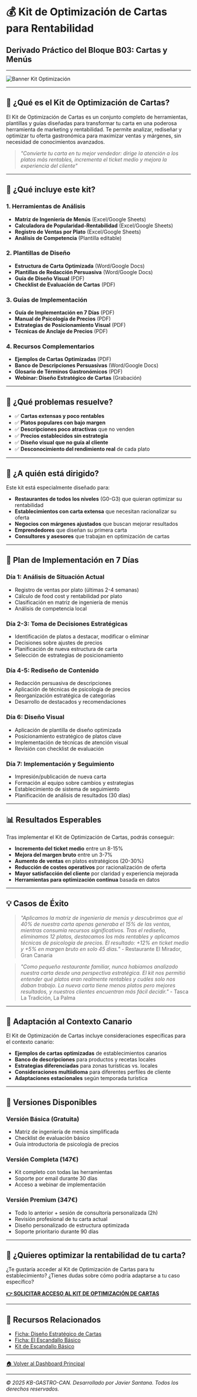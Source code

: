 # 💰 Kit de Optimización de Cartas para Rentabilidad

## Derivado Práctico del Bloque B03: Cartas y Menús

---

![Banner Kit Optimización](https://images.unsplash.com/photo-1414235077428-338989a2e8c0?ixlib=rb-4.0.3&ixid=M3wxMjA3fDB8MHxwaG90by1wYWdlfHx8fGVufDB8fHx8fA%3D%3D&auto=format&fit=crop&w=1170&q=80)

---

## 📌 ¿Qué es el Kit de Optimización de Cartas?

El Kit de Optimización de Cartas es un conjunto completo de herramientas, plantillas y guías diseñadas para transformar tu carta en una poderosa herramienta de marketing y rentabilidad. Te permite analizar, rediseñar y optimizar tu oferta gastronómica para maximizar ventas y márgenes, sin necesidad de conocimientos avanzados.

> *"Convierte tu carta en tu mejor vendedor: dirige la atención a los platos más rentables, incrementa el ticket medio y mejora la experiencia del cliente"*

---

## 🎯 ¿Qué incluye este kit?

### 1. Herramientas de Análisis
- **Matriz de Ingeniería de Menús** (Excel/Google Sheets)
- **Calculadora de Popularidad-Rentabilidad** (Excel/Google Sheets)
- **Registro de Ventas por Plato** (Excel/Google Sheets)
- **Análisis de Competencia** (Plantilla editable)

### 2. Plantillas de Diseño
- **Estructura de Carta Optimizada** (Word/Google Docs)
- **Plantillas de Redacción Persuasiva** (Word/Google Docs)
- **Guía de Diseño Visual** (PDF)
- **Checklist de Evaluación de Cartas** (PDF)

### 3. Guías de Implementación
- **Guía de Implementación en 7 Días** (PDF)
- **Manual de Psicología de Precios** (PDF)
- **Estrategias de Posicionamiento Visual** (PDF)
- **Técnicas de Anclaje de Precios** (PDF)

### 4. Recursos Complementarios
- **Ejemplos de Cartas Optimizadas** (PDF)
- **Banco de Descripciones Persuasivas** (Word/Google Docs)
- **Glosario de Términos Gastronómicos** (PDF)
- **Webinar: Diseño Estratégico de Cartas** (Grabación)

---

## 🧩 ¿Qué problemas resuelve?

- ✅ **Cartas extensas y poco rentables**
- ✅ **Platos populares con bajo margen**
- ✅ **Descripciones poco atractivas** que no venden
- ✅ **Precios establecidos sin estrategia**
- ✅ **Diseño visual que no guía al cliente**
- ✅ **Desconocimiento del rendimiento real** de cada plato

---

## 👥 ¿A quién está dirigido?

Este kit está especialmente diseñado para:

- **Restaurantes de todos los niveles** (G0-G3) que quieran optimizar su rentabilidad
- **Establecimientos con carta extensa** que necesitan racionalizar su oferta
- **Negocios con márgenes ajustados** que buscan mejorar resultados
- **Emprendedores** que diseñan su primera carta
- **Consultores y asesores** que trabajan en optimización de cartas

---

## 📅 Plan de Implementación en 7 Días

### Día 1: Análisis de Situación Actual
- Registro de ventas por plato (últimas 2-4 semanas)
- Cálculo de food cost y rentabilidad por plato
- Clasificación en matriz de ingeniería de menús
- Análisis de competencia local

### Día 2-3: Toma de Decisiones Estratégicas
- Identificación de platos a destacar, modificar o eliminar
- Decisiones sobre ajustes de precios
- Planificación de nueva estructura de carta
- Selección de estrategias de posicionamiento

### Día 4-5: Rediseño de Contenido
- Redacción persuasiva de descripciones
- Aplicación de técnicas de psicología de precios
- Reorganización estratégica de categorías
- Desarrollo de destacados y recomendaciones

### Día 6: Diseño Visual
- Aplicación de plantilla de diseño optimizada
- Posicionamiento estratégico de platos clave
- Implementación de técnicas de atención visual
- Revisión con checklist de evaluación

### Día 7: Implementación y Seguimiento
- Impresión/publicación de nueva carta
- Formación al equipo sobre cambios y estrategias
- Establecimiento de sistema de seguimiento
- Planificación de análisis de resultados (30 días)

---

## 📊 Resultados Esperables

Tras implementar el Kit de Optimización de Cartas, podrás conseguir:

- **Incremento del ticket medio** entre un 8-15%
- **Mejora del margen bruto** entre un 3-7%
- **Aumento de ventas** en platos estratégicos (20-30%)
- **Reducción de costes operativos** por racionalización de oferta
- **Mayor satisfacción del cliente** por claridad y experiencia mejorada
- **Herramientas para optimización continua** basada en datos

---

## 💡 Casos de Éxito

> *"Aplicamos la matriz de ingeniería de menús y descubrimos que el 40% de nuestra carta apenas generaba el 15% de las ventas, mientras consumía recursos significativos. Tras el rediseño, eliminamos 12 platos, destacamos los más rentables y aplicamos técnicas de psicología de precios. El resultado: +12% en ticket medio y +5% en margen bruto en solo 45 días."* - Restaurante El Mirador, Gran Canaria

> *"Como pequeño restaurante familiar, nunca habíamos analizado nuestra carta desde una perspectiva estratégica. El kit nos permitió entender qué platos eran realmente rentables y cuáles solo nos daban trabajo. La nueva carta tiene menos platos pero mejores resultados, y nuestros clientes encuentran más fácil decidir."* - Tasca La Tradición, La Palma

---

## 📌 Adaptación al Contexto Canario

El Kit de Optimización de Cartas incluye consideraciones específicas para el contexto canario:

- **Ejemplos de cartas optimizadas** de establecimientos canarios
- **Banco de descripciones** para productos y recetas locales
- **Estrategias diferenciadas** para zonas turísticas vs. locales
- **Consideraciones multiidioma** para diferentes perfiles de cliente
- **Adaptaciones estacionales** según temporada turística

---

## 🔄 Versiones Disponibles

### Versión Básica (Gratuita)
- Matriz de ingeniería de menús simplificada
- Checklist de evaluación básico
- Guía introductoria de psicología de precios

### Versión Completa (147€)
- Kit completo con todas las herramientas
- Soporte por email durante 30 días
- Acceso a webinar de implementación

### Versión Premium (347€)
- Todo lo anterior + sesión de consultoría personalizada (2h)
- Revisión profesional de tu carta actual
- Diseño personalizado de estructura optimizada
- Soporte prioritario durante 90 días

---

## 💬 ¿Quieres optimizar la rentabilidad de tu carta?

¿Te gustaría acceder al Kit de Optimización de Cartas para tu establecimiento? ¿Tienes dudas sobre cómo podría adaptarse a tu caso específico?

**[👉 SOLICITAR ACCESO AL KIT DE OPTIMIZACIÓN DE CARTAS](/kb-gastro-can-2025/MVP_Notion/Solicitar_Acceso.md)**

---

## 🔗 Recursos Relacionados

- [Ficha: Diseño Estratégico de Cartas](/kb-gastro-can-2025/MVP_Notion/B03_Cartas_y_Menus.md)
- [Ficha: El Escandallo Básico](/kb-gastro-can-2025/MVP_Notion/B02_Costos_y_Escandallos.md)
- [Kit de Escandallo Básico](/kb-gastro-can-2025/MVP_Notion/Kit_Escandallo.md)

---

[🏠 Volver al Dashboard Principal](/kb-gastro-can-2025/MVP_Notion/00_Dashboard_Principal.md)

---

*© 2025 KB-GASTRO-CAN. Desarrollado por Javier Santana. Todos los derechos reservados.*
